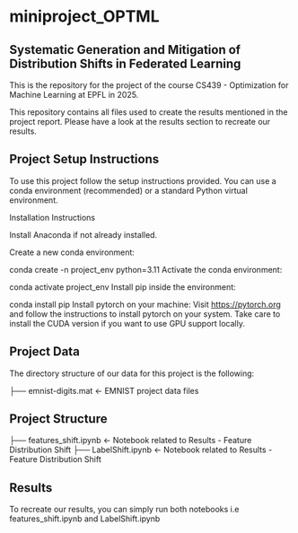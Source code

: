 # miniproject_OPTML
 
## Systematic Generation and Mitigation of Distribution Shifts in Federated Learning

This is the repository for the project of the course CS439 - Optimization for Machine Learning at EPFL in 2025. 

This repository contains all files used to create the results mentioned in the project report.
Please have a look at the results section to recreate our results.

## Project Setup Instructions
To use this project follow the setup instructions provided. You can use a conda environment (recommended) or a standard Python virtual environment.

Installation Instructions

Install Anaconda if not already installed.

Create a new conda environment:

conda create -n project_env python=3.11
Activate the conda environment:

conda activate project_env
Install pip inside the environment:

conda install pip
Install pytorch on your machine: Visit https://pytorch.org and follow the instructions to install pytorch on your system. Take care to install the CUDA version if you want to use GPU support locally.

## Project Data

The directory structure of our data for this project is the following:

├── emnist-digits.mat <- EMNIST project data files 

## Project Structure 

├── features_shift.ipynb <- Notebook related to Results - Feature Distribution Shift
├── LabelShift.ipynb <- Notebook related to Results - Feature Distribution Shift

## Results

To recreate our results, you can simply run both notebooks i.e features_shift.ipynb and LabelShift.ipynb






